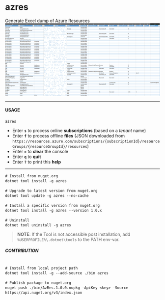 # azres
Generate Excel dump of Azure Resources
![image.png](Screenshot.png)

---

#### USAGE
`azres`

- Enter **`s`** to process online **subscriptions** (based on a *tenant* name)
- Enter **`f`** to process offline **files** (JSON downloaded from `https://resources.azure.com/subscriptions/{subscriptionId}/resourceGroups/{resourceGroupId}/resources`)
- Enter **`c`** to **clear** the console
- Enter **`q`** to **quit**
- Enter **`?`** to print this **help**

---

```batch
# Install from nuget.org
dotnet tool install -g azres

# Upgrade to latest version from nuget.org
dotnet tool update -g azres --no-cache

# Install a specific version from nuget.org
dotnet tool install -g azres --version 1.0.x

# Uninstall
dotnet tool uninstall -g azres
```
> **NOTE**: If the Tool is not accessible post installation, add `%USERPROFILE%\.dotnet\tools` to the PATH env-var.

##### CONTRIBUTION
```batch

# Install from local project path
dotnet tool install -g --add-source ./bin azres

# Publish package to nuget.org
nuget push ./bin/AzRes.1.0.0.nupkg -ApiKey <key> -Source https://api.nuget.org/v3/index.json
```